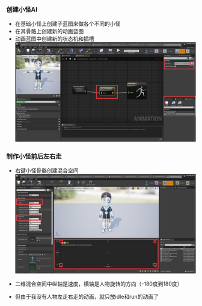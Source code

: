 ### 创建小怪AI

* 在基础小怪上创建子蓝图来做各个不同的小怪
* 在其骨骼上创建新的动画蓝图
* 动画蓝图中创建新的状态机和插槽  
![](./img/07.1.jpg)

### 制作小怪前后左右走
* 右键小怪骨骼创建混合空间
![](./img/07.2.jpg)

* 二维混合空间中纵轴是速度，横轴是人物旋转的方向（-180度到180度）
* 但由于我没有人物左走右走的动画，就只放idle和run的动画了